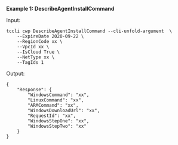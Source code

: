 **Example 1: DescribeAgentInstallCommand**



Input: 

```
tccli cwp DescribeAgentInstallCommand --cli-unfold-argument  \
    --ExpireDate 2020-09-22 \
    --RegionCode xx \
    --VpcId xx \
    --IsCloud True \
    --NetType xx \
    --TagIds 1
```

Output: 
```
{
    "Response": {
        "WindowsCommand": "xx",
        "LinuxCommand": "xx",
        "ARMCommand": "xx",
        "WindowsDownloadUrl": "xx",
        "RequestId": "xx",
        "WindowsStepOne": "xx",
        "WindowsStepTwo": "xx"
    }
}
```

